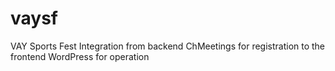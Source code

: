 # vaysf
VAY Sports Fest Integration from backend ChMeetings for registration to the frontend WordPress for operation
